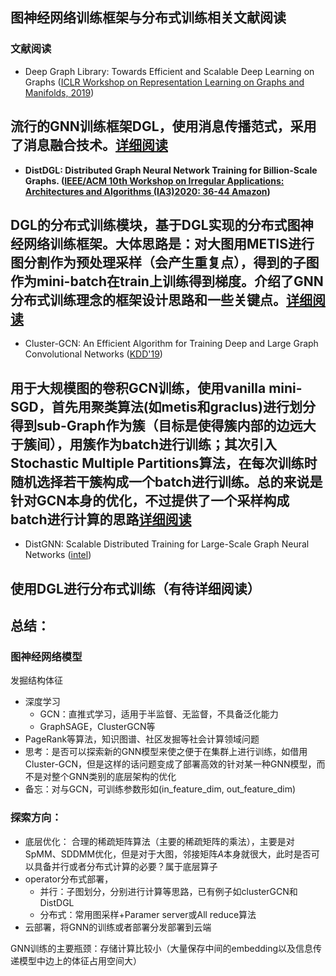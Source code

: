 ## 图神经网络训练框架与分布式训练相关文献阅读
### 文献阅读
* Deep Graph Library: Towards Efficient and Scalable Deep Learning on Graphs ([ICLR Workshop on Representation Learning on Graphs and Manifolds, 2019](https://www.researchgate.net/publication/335617788_Deep_Graph_Library_Towards_Efficient_and_Scalable_Deep_Learning_on_Graphs))

流行的GNN训练框架DGL，使用消息传播范式，采用了消息融合技术。[详细阅读](./DGL.md)
---
* **DistDGL: Distributed Graph Neural Network Training for Billion-Scale Graphs. ([IEEE/ACM 10th Workshop on Irregular Applications: Architectures and Algorithms (IA3)2020: 36-44 Amazon](https://arxiv.org/abs/2010.05337))**

DGL的分布式训练模块，基于DGL实现的分布式图神经网络训练框架。大体思路是：对大图用METIS进行图分割作为预处理采样（**会产生重复点**），得到的子图作为mini-batch在train上训练得到梯度。介绍了GNN分布式训练理念的框架设计思路和一些关键点。[详细阅读](./DistDGL.md)
---
* Cluster-GCN: An Efficient Algorithm for Training Deep and Large Graph Convolutional Networks ([KDD'19](https://www.researchgate.net/publication/334717498_Cluster-GCN_An_Efficient_Algorithm_for_Training_Deep_and_Large_Graph_Convolutional_Networks))

用于大规模图的卷积GCN训练，使用vanilla mini-SGD，首先用聚类算法(如metis和graclus)进行划分得到sub-Graph作为簇（目标是使得簇内部的边远大于簇间），用簇作为batch进行训练；其次引入Stochastic Multiple Partitions算法，在每次训练时随机选择若干簇构成一个batch进行训练。总的来说是针对GCN本身的优化，不过提供了一个采样构成batch进行计算的思路[详细阅读](./Cluster-GCN.md)
---
* DistGNN: Scalable Distributed Training for Large-Scale Graph Neural Networks ([intel](https://www.researchgate.net/publication/350875953_DistGNN_Scalable_Distributed_Training_for_Large-Scale_Graph_Neural_Networks))

使用DGL进行分布式训练（有待详细阅读）
---

## 总结：
### 图神经网络模型
发掘结构体征
* 深度学习
    * GCN：直推式学习，适用于半监督、无监督，不具备泛化能力
    * GraphSAGE，ClusterGCN等
* PageRank等算法，知识图谱、社区发掘等社会计算领域问题
* 思考：是否可以探索新的GNN模型来使之便于在集群上进行训练，如借用Cluster-GCN，但是这样的话问题变成了部署高效的针对某一种GNN模型，而不是对整个GNN类别的底层架构的优化
* 备忘：对与GCN，可训练参数形如(in_feature_dim, out_feature_dim)

### 探索方向：
* 底层优化：
合理的稀疏矩阵算法（主要的稀疏矩阵的乘法），主要是对SpMM、SDDMM优化，但是对于大图，邻接矩阵$A$本身就很大，此时是否可以具备并行或者分布式计算的必要？属于底层算子
* operator分布式部署，
    * 并行：子图划分，分别进行计算等思路，已有例子如clusterGCN和DistDGL
    * 分布式：常用图采样+Paramer server或All reduce算法
* 云部署，将GNN的训练或者部署分发部署到云端

GNN训练的主要瓶颈：存储计算比较小（大量保存中间的embedding以及信息传递模型中边上的体征占用空间大）